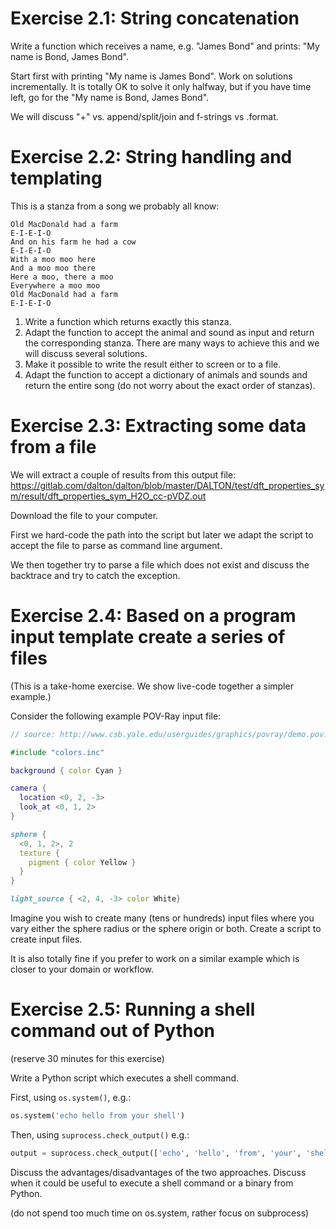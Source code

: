 

# Exercise 2.1: String concatenation

Write a function which receives a name, e.g. "James Bond" and prints: "My name is Bond, James Bond".

Start first with printing "My name is James Bond".
Work on solutions incrementally.
It is totally OK to solve it only halfway, but if you have time left, go for the "My name is Bond, James Bond".

We will discuss "+" vs. append/split/join and f-strings vs .format.


# Exercise 2.2: String handling and templating

This is a stanza from a song we probably all know:
```
Old MacDonald had a farm
E-I-E-I-O
And on his farm he had a cow
E-I-E-I-O
With a moo moo here
And a moo moo there
Here a moo, there a moo
Everywhere a moo moo
Old MacDonald had a farm
E-I-E-I-O
```

1. Write a function which returns exactly this stanza.
2. Adapt the function to accept the animal and sound as input and return the corresponding stanza. There are many ways to achieve this and we will discuss several solutions.
3. Make it possible to write the result either to screen or to a file.
4. Adapt the function to accept a dictionary of animals and sounds and return the entire song (do not worry about the exact order of stanzas).


# Exercise 2.3: Extracting some data from a file

We will extract a couple of results from this output file: https://gitlab.com/dalton/dalton/blob/master/DALTON/test/dft_properties_sym/result/dft_properties_sym_H2O_cc-pVDZ.out

Download the file to your computer.

First we hard-code the path into the script but later we adapt the script to accept the file to parse as command line argument.

We then together try to parse a file which does not exist and discuss the backtrace and try to catch the exception.


# Exercise 2.4: Based on a program input template create a series of files

(This is a take-home exercise. We show live-code together a simpler example.)

Consider the following example POV-Ray input file:

```povray
// source: http://www.csb.yale.edu/userguides/graphics/povray/demo.pov.html

#include "colors.inc"

background { color Cyan }

camera {
  location <0, 2, -3>
  look_at <0, 1, 2>
}

sphere {
  <0, 1, 2>, 2
  texture {
    pigment { color Yellow }
  }
}

light_source { <2, 4, -3> color White}
```

Imagine you wish to create many (tens or hundreds) input files where you vary
either the sphere radius or the sphere origin or both. Create a script to
create input files.

It is also totally fine if you prefer to work on a similar example which is closer
to your domain or workflow.


# Exercise 2.5: Running a shell command out of Python

(reserve 30 minutes for this exercise)

Write a Python script which executes a shell command.

First, using `os.system()`, e.g.:

```python
os.system('echo hello from your shell')
```

Then, using `suprocess.check_output()` e.g.:

```python
output = suprocess.check_output(['echo', 'hello', 'from', 'your', 'shell'])
```

Discuss the advantages/disadvantages of the two approaches. Discuss when it could be useful
to execute a shell command or a binary from Python.

(do not spend too much time on os.system, rather focus on subprocess)
